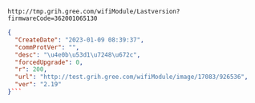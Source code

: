 `http://tmp.grih.gree.com/wifiModule/Lastversion?firmwareCode=362001065130`

```json
{
  "CreateDate": "2023-01-09 08:39:37",
  "commProtVer": "",
  "desc": "\u4e0b\u53d1\u7248\u672c",
  "forcedUpgrade": 0,
  "r": 200,
  "url": "http://test.grih.gree.com/wifiModule/image/17083/926536",
  "ver": "2.19"
}```